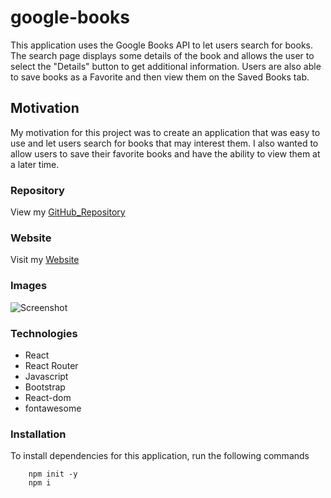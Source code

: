 # google-books
This application uses the Google Books API to let users search for books.  The search page displays some details of the book and allows the user to select the "Details" button to get additional information.  Users are also able to save books as a Favorite and then view them on the Saved Books tab. 

## Motivation
My motivation for this project was to create an application that was easy to use and let users search for books that may interest them.  I also wanted to allow users to save their favorite books and have the ability to view them at a later time. 

### Repository

View my [GitHub_Repository](https://github.com/joshwalters34/google-books)

### Website

Visit my [Website](https://sheltered-brook-36297.herokuapp.com/)

### Images
![Screenshot](./src/Assets/Images/react-portfolio.png)



### Technologies 
- React
- React Router
- Javascript
- Bootstrap
- React-dom
- fontawesome


### Installation
To install dependencies for this application, run the following commands

        npm init -y
        npm i